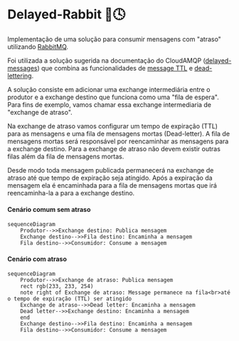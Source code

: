 # Delayed-Rabbit 🐰🕓

Implementação de uma solução para consumir mensagens com "atraso" utilizando [RabbitMQ](https://www.rabbitmq.com/).

Foi utilizada a solução sugerida na documentação do CloudAMQP ([delayed-messages](https://www.cloudamqp.com/docs/delayed-messages.html)) que combina as funcionalidades de [message TTL](https://www.rabbitmq.com/ttl.html) e [dead-lettering](https://www.rabbitmq.com/dlx.html).

A solução consiste em adicionar uma exchange intermediária entre o produtor e a exchange destino que funciona como uma "fila de espera". Para fins de exemplo, vamos chamar essa exchange intermediaria de "exchange de atraso".

Na exchange de atraso vamos configurar um tempo de expiração (TTL) para as mensagens e uma fila de mensagens mortas (Dead-letter). A fila de mensagens mortas será responsável por reencaminhar as mensagens para a exchange destino. Para a exchange de atraso não devem existir outras filas além da fila de mensagens mortas.

Desde modo toda mensagem publicada permanecerá na exchange de atraso até que tempo de expiração seja atingido. Após a expiração da mensagem ela é encaminhada para a fila de mensagens mortas que irá reencaminha-la a para a exchange destino.

#### Cenário comum sem atraso

```mermaid
sequenceDiagram
    Produtor-->>Exchange destino: Publica mensagem
    Exchange destino-->>Fila destino: Encaminha a mensagem
    Fila destino-->>Consumidor: Consume a mensagem
```

#### Cenário com atraso

```mermaid
sequenceDiagram
    Produtor-->>Exchange de atraso: Publica mensagem
    rect rgb(233, 233, 254)
    note right of Exchange de atraso: Message permanece na fila<br>até o tempo de expiração (TTL) ser atingido
    Exchange de atraso-->>Dead letter: Encaminha a mensagem
    Dead letter-->>Exchange destino: Encaminha a mensagem
    end
    Exchange destino-->>Fila destino: Encaminha a mensagem
    Fila destino-->>Consumidor: Consume a mensagem
```
